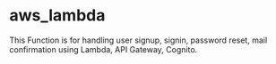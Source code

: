 # aws_lambda
This Function is for handling user signup, signin, password reset, mail confirmation using Lambda, API Gateway, Cognito.
